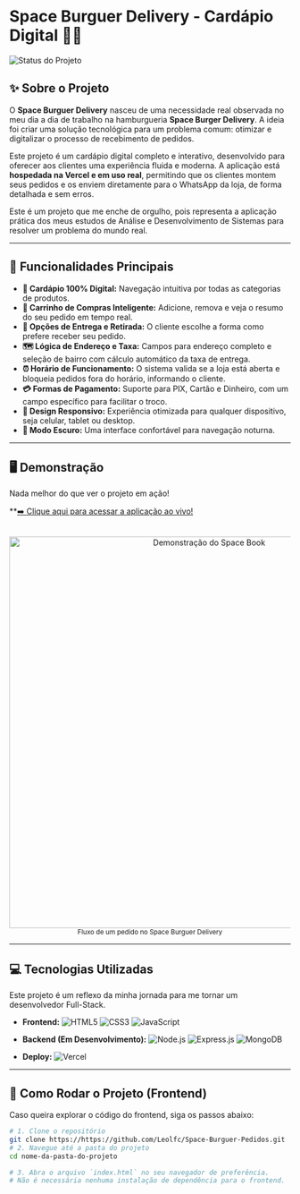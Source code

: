 # Space Burguer Delivery - Cardápio Digital 🍔🚀

![Status do Projeto](https://img.shields.io/badge/STATUS-EM_PRODUÇÃO-brightgreen?style=for-the-badge)


## ✨ Sobre o Projeto

O **Space Burguer Delivery** nasceu de uma necessidade real observada no meu dia a dia de trabalho na hamburgueria **Space Burger Delivery**. A ideia foi criar uma solução tecnológica para um problema comum: otimizar e digitalizar o processo de recebimento de pedidos.

Este projeto é um cardápio digital completo e interativo, desenvolvido para oferecer aos clientes uma experiência fluida e moderna. A aplicação está **hospedada na Vercel e em uso real**, permitindo que os clientes montem seus pedidos e os enviem diretamente para o WhatsApp da loja, de forma detalhada e sem erros.

Este é um projeto que me enche de orgulho, pois representa a aplicação prática dos meus estudos de Análise e Desenvolvimento de Sistemas para resolver um problema do mundo real.

---

## 🎯 Funcionalidades Principais

* **🍔 Cardápio 100% Digital:** Navegação intuitiva por todas as categorias de produtos.
* **🛒 Carrinho de Compras Inteligente:** Adicione, remova e veja o resumo do seu pedido em tempo real.
* **🛵 Opções de Entrega e Retirada:** O cliente escolhe a forma como prefere receber seu pedido.
* **🗺️ Lógica de Endereço e Taxa:** Campos para endereço completo e seleção de bairro com cálculo automático da taxa de entrega.
* **⏰ Horário de Funcionamento:** O sistema valida se a loja está aberta e bloqueia pedidos fora do horário, informando o cliente.
* **💳 Formas de Pagamento:** Suporte para PIX, Cartão e Dinheiro, com um campo específico para facilitar o troco.
* **📱 Design Responsivo:** Experiência otimizada para qualquer dispositivo, seja celular, tablet ou desktop.
* **🌙 Modo Escuro:** Uma interface confortável para navegação noturna.

---

## 🖥️ Demonstração

Nada melhor do que ver o projeto em ação!

 **[➡️ Clique aqui para acessar a aplicação ao vivo!](https://space-burguer-pedidos.vercel.app/)

<p align="center">
 
  <br>
  <img src="URL_DO_SEU_GIF_OU_SCREENSHOT_AQUI" alt="Demonstração do Space Book" width="700"/>
  <br>
  <small>Fluxo de um pedido no Space Burguer Delivery</small>
</p>


---

## 💻 Tecnologias Utilizadas

Este projeto é um reflexo da minha jornada para me tornar um desenvolvedor Full-Stack.

* **Frontend:**
    ![HTML5](https://img.shields.io/badge/HTML5-E34F26?style=for-the-badge&logo=html5&logoColor=white)
    ![CSS3](https://img.shields.io/badge/CSS3-1572B6?style=for-the-badge&logo=css3&logoColor=white)
    ![JavaScript](https://img.shields.io/badge/JavaScript-F7DF1E?style=for-the-badge&logo=javascript&logoColor=black)

* **Backend (Em Desenvolvimento):**
    ![Node.js](https://img.shields.io/badge/Node.js-339933?style=for-the-badge&logo=nodedotjs&logoColor=white)
    ![Express.js](https://img.shields.io/badge/Express.js-000000?style=for-the-badge&logo=express&logoColor=white)
    ![MongoDB](https://img.shields.io/badge/MongoDB-47A248?style=for-the-badge&logo=mongodb&logoColor=white)

* **Deploy:**
    ![Vercel](https://img.shields.io/badge/Vercel-000000?style=for-the-badge&logo=vercel&logoColor=white)

---

## 🚀 Como Rodar o Projeto (Frontend)

Caso queira explorar o código do frontend, siga os passos abaixo:

```bash
# 1. Clone o repositório
git clone https://https://github.com/Leolfc/Space-Burguer-Pedidos.git
# 2. Navegue até a pasta do projeto
cd nome-da-pasta-do-projeto

# 3. Abra o arquivo `index.html` no seu navegador de preferência.
# Não é necessária nenhuma instalação de dependência para o frontend.
